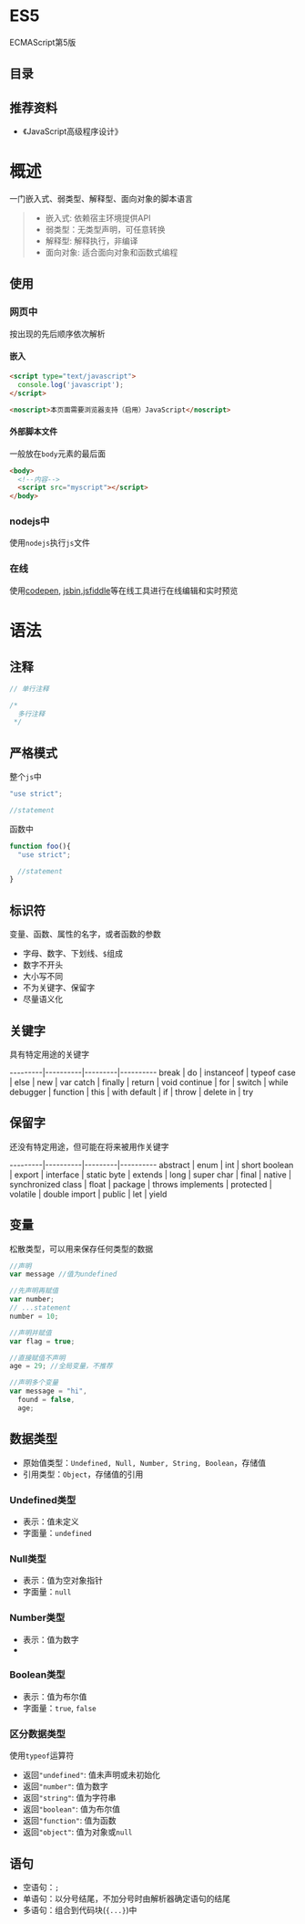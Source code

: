 # ES5

ECMAScript第5版

## 目录


## 推荐资料

* 《JavaScript高级程序设计》


# 概述

一门嵌入式、弱类型、解释型、面向对象的脚本语言

> * 嵌入式: 依赖宿主环境提供API
> * 弱类型：无类型声明，可任意转换
> * 解释型: 解释执行，非编译
> * 面向对象: 适合面向对象和函数式编程

## 使用

### 网页中

按出现的先后顺序依次解析

#### 嵌入

```html
<script type="text/javascript">
  console.log('javascript');
</script>

<noscript>本页面需要浏览器支持（启用）JavaScript</noscript>
```

#### 外部脚本文件

一般放在`body`元素的最后面

```html
<body>
  <!--内容-->
  <script src="myscript"></script>
</body>
```

### nodejs中

使用`nodejs`执行`js`文件

### 在线

使用[codepen](https://codepen.io), [jsbin](http://jsbin.com/?html,output),[jsfiddle](https://jsfiddle.net/)等在线工具进行在线编辑和实时预览


# 语法

## 注释

```javascript
// 单行注释

/*
  多行注释
 */
```

## 严格模式

整个`js`中

```javascript
"use strict";

//statement
```

函数中

```javascript
function foo(){
  "use strict";

  //statement
}
```

## 标识符

变量、函数、属性的名字，或者函数的参数

* 字母、数字、下划线、`$`组成
* 数字不开头
* 大小写不同
* 不为关键字、保留字
* 尽量语义化

## 关键字

具有特定用途的关键字

---------|----------|---------|----------
 break | do | instanceof | typeof
 case | else | new | var
 catch | finally | return | void
 continue | for | switch | while
 debugger | function | this | with
 default | if | throw | delete
 in | try

## 保留字

还没有特定用途，但可能在将来被用作关键字

---------|----------|---------|----------
 abstract | enum | int | short
 boolean | export | interface | static
 byte | extends | long | super
 char | final | native | synchronized
 class | float | package | throws
 implements | protected | volatile | double
 import | public | let | yield

## 变量

松散类型，可以用来保存任何类型的数据

```javascript
//声明
var message //值为undefined

//先声明再赋值
var number;
// ...statement
number = 10;

//声明并赋值
var flag = true;

//直接赋值不声明
age = 29; //全局变量，不推荐

//声明多个变量
var message = "hi",
  found = false,
  age;
```

## 数据类型

* 原始值类型：`Undefined, Null, Number, String, Boolean`，存储值
* 引用类型：`Object`，存储值的引用

### Undefined类型

* 表示：值未定义
* 字面量：`undefined`

### Null类型

* 表示：值为空对象指针
* 字面量：`null`

### Number类型

* 表示：值为数字
* 

### Boolean类型

* 表示：值为布尔值
* 字面量：`true`, `false`

### 区分数据类型

使用`typeof`运算符

* 返回`"undefined"`: 值未声明或未初始化
* 返回`"number"`: 值为数字
* 返回`"string"`: 值为字符串
* 返回`"boolean"`: 值为布尔值
* 返回`"function"`: 值为函数
* 返回`"object"`: 值为对象或`null`

## 语句

* 空语句：`;`
* 单语句：以分号结尾，不加分号时由解析器确定语句的结尾
* 多语句：组合到代码块(`{...}`)中